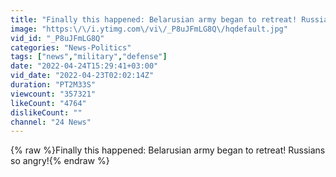 ```yaml
---
title: "Finally this happened: Belarusian army began to retreat! Russians so angry!"
image: "https:\/\/i.ytimg.com\/vi\/_P8uJFmLG8Q\/hqdefault.jpg"
vid_id: "_P8uJFmLG8Q"
categories: "News-Politics"
tags: ["news","military","defense"]
date: "2022-04-24T15:29:41+03:00"
vid_date: "2022-04-23T02:02:14Z"
duration: "PT2M33S"
viewcount: "357321"
likeCount: "4764"
dislikeCount: ""
channel: "24 News"
---
```

{% raw %}Finally this happened: Belarusian army began to retreat! Russians so angry!{% endraw %}
